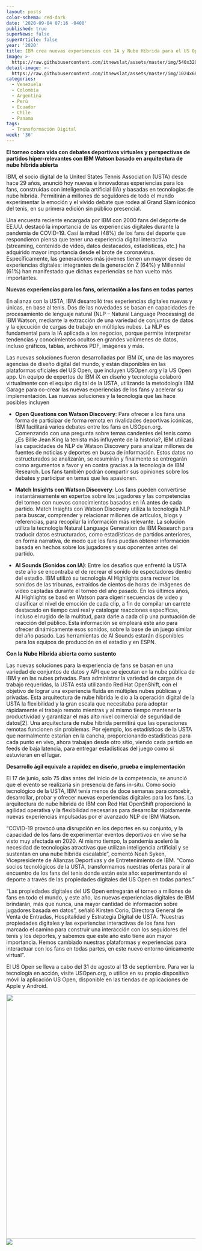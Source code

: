 ```yaml
---
layout: posts
color-schema: red-dark
date: '2020-09-04 07:16 -0400'
published: true
superNews: false
superArticle: false
year: '2020'
title: IBM crea nuevas experiencias con IA y Nube Híbrida para el US Open
image: >-
  https://raw.githubusercontent.com/itnewslat/assets/master/img/540x320/USopen-IBM-p.jpg
detail-image: >-
  https://raw.githubusercontent.com/itnewslat/assets/master/img/1024x680/USopen-IBM-g.jpg
categories:
  - Venezuela
  - Colombia
  - Argentina
  - Perú
  - Ecuador
  - Chile
  - Panama
tags:
  - Transformación Digital
week: '36'
---
```

**El torneo cobra vida con debates deportivos virtuales y perspectivas de partidos híper-relevantes con IBM Watson basado en arquitectura de nube híbrida abierta**

IBM, el socio digital de la United States Tennis Association (USTA) desde hace 29 años, anunció hoy nuevas e innovadoras experiencias para los fans, construidas con inteligencia artificial (IA) y basadas en tecnologías de nube híbrida. Permitirán a millones de seguidores de todo el mundo experimentar la emoción y el vívido debate que rodea al Grand Slam icónico del tenis, en su primera edición sin público presencial. 

Una encuesta reciente encargada por IBM con 2000 fans del deporte de EE.UU. destacó la importancia de las experiencias digitales durante la pandemia de COVID-19. Casi la mitad (48%) de los fans del deporte que respondieron piensa que tener una experiencia digital interactiva (streaming, contenido de video, datos destacados, estadísticas, etc.) ha adquirido mayor importancia desde el brote de coronavirus. Específicamente, las generaciones más jóvenes tienen un mayor deseo de experiencias digitales: integrantes de la generación Z (64%) y Millennial (61%) han manifestado que dichas experiencias se han vuelto más importantes. 

**Nuevas experiencias para los fans, orientación a los fans en todas partes**

En alianza con la USTA, IBM desarrolló tres experiencias digitales nuevas y únicas, en base al tenis. Dos de las novedades se basan en capacidades de procesamiento de lenguaje natural (NLP – Natural Language Processing) de IBM Watson, mediante la extracción de una variedad de conjuntos de datos y la ejecución de cargas de trabajo en múltiples nubes. La NLP es fundamental para la IA aplicada a los negocios, porque permite interpretar tendencias y conocimientos ocultos en grandes volúmenes de datos, incluso gráficos, tablas, archivos PDF, imágenes y más.

Las nuevas soluciones fueron desarrolladas por IBM iX, una de las mayores agencias de diseño digital del mundo, y están disponibles en las plataformas oficiales del US Open, que incluyen USOpen.org y la US Open app. Un equipo de expertos de IBM iX en diseño y tecnología colaboró virtualmente con el equipo digital de la USTA, utilizando la metodología IBM Garage para co-crear las nuevas experiencias de los fans y acelerar su implementación.
Las nuevas soluciones y la tecnología que las hace posibles incluyen

- **Open Questions con Watson Discovery**: Para ofrecer a los fans una forma de participar de forma remota en rivalidades deportivas icónicas, IBM facilitará varios debates entre los fans en USOpen.org. Comenzando con una pregunta sobre temas candentes del tenis como ¿Es Billie Jean King la tenista más influyente de la historia?, IBM utilizará las capacidades de NLP de Watson Discovery para analizar millones de fuentes de noticias y deportes en busca de información. Estos datos no estructurados se analizarán, se resumirán y finalmente se entregarán como argumentos a favor y en contra gracias a la tecnología de IBM Research. Los fans también podrán compartir sus opiniones sobre los debates y participar en temas que les apasionen.

- **Match Insights con Watson Discovery**: Los fans pueden convertirse instantáneamente en expertos sobre los jugadores y las competencias del torneo con nuevos conocimientos basados en IA antes de cada partido. Match Insights con Watson Discovery utiliza la tecnología NLP para buscar, comprender y relacionar millones de artículos, blogs y referencias, para recopilar la información más relevante. La solución utiliza la tecnología Natural Language Generation de IBM Research para traducir datos estructurados, como estadísticas de partidos anteriores, en forma narrativa, de modo que los fans puedan obtener información basada en hechos sobre los jugadores y sus oponentes antes del partido.

- **AI Sounds (Sonidos con IA)**: Entre los desafíos que enfrentó la USTA este año se encontraba el de recrear el sonido de espectadores dentro del estadio. IBM utilizó su tecnología AI Highlights para recrear los sonidos de las tribunas, extraídos de cientos de horas de imágenes de video captadas durante el torneo del año pasado. En los últimos años, AI Highlights se basó en Watson para digerir secuencias de video y clasificar el nivel de emoción de cada clip, a fin de compilar un carrete destacado en tiempo casi real y catalogar reacciones específicas, incluso el rugido de la multitud, para darle a cada clip una puntuación de reacción del público. Esta información se empleará este año para ofrecer dinámicamente esos sonidos, sobre la base de un juego similar del año pasado. Las herramientas de AI Sounds estarán disponibles para los equipos de producción en el estadio y en ESPN.

**Con la Nube Híbrida abierta como sustento**

Las nuevas soluciones para la experiencia de fans se basan en una variedad de conjuntos de datos y API que se ejecutan en la nube pública de IBM y en las nubes privadas. Para administrar la variedad de cargas de trabajo requeridas, la USTA está utilizando Red Hat OpenShift, con el objetivo de lograr una experiencia fluida en múltiples nubes públicas y privadas. Esta arquitectura de nube híbrida le dio a la operación digital de la USTA la flexibilidad y la gran escala que necesitaba para adoptar rápidamente el trabajo remoto mientras y al mismo tiempo mantener la productividad y garantizar el más alto nivel comercial de seguridad de datos[2]. Una arquitectura de nube híbrida permitirá que las operaciones remotas funcionen sin problemas. Por ejemplo, los estadísticos de la USTA que normalmente estarían en la cancha, proporcionando estadísticas para cada punto en vivo, ahora trabajan desde otro sitio, viendo cada partido en feeds de baja latencia, para entregar estadísticas del juego como si estuvieran en el lugar.
 
**Desarrollo ágil equivale a rapidez en diseño, prueba e implementación**

El 17 de junio, solo 75 días antes del inicio de la competencia, se anunció que el evento se realizaría sin presencia de fans in-situ. Como socio tecnológico de la USTA, IBM tenía menos de doce semanas para concebir, desarrollar, probar y ofrecer nuevas experiencias digitales para los fans. La arquitectura de nube híbrida de IBM con Red Hat OpenShift proporcionó la agilidad operativa y la flexibilidad necesarias para desarrollar rápidamente nuevas experiencias impulsadas por el avanzado NLP de IBM Watson.

“COVID-19 provocó una disrupción en los deportes en su conjunto, y la capacidad de los fans de experimentar eventos deportivos en vivo se ha visto muy afectada en 2020. Al mismo tiempo, la pandemia aceleró la necesidad de tecnologías atractivas que utilizan inteligencia artificial y se sustentan en una nube híbrida escalable”, comentó Noah Syken, Vicepresidente de Alianzas Deportivas y de Entretenimiento de IBM. “Como socios tecnológicos de la USTA, transformamos nuestras ofertas para ir al encuentro de los fans del tenis donde están este año: experimentando el deporte a través de las propiedades digitales del US Open en todas partes.”

“Las propiedades digitales del US Open entregarán el torneo a millones de fans en todo el mundo, y este año, las nuevas experiencias digitales de IBM brindarán, más que nunca, una mayor cantidad de información sobre jugadores basada en datos”, señaló Kirsten Corio, Directora General de Venta de Entradas, Hospitalidad y Estrategia Digital de USTA. “Nuestras propiedades digitales y las experiencias interactivas de los fans han marcado el camino para construir una interacción con los seguidores del tenis y los deportes, y sabemos que este año esto tiene aún mayor importancia. Hemos cambiado nuestras plataformas y experiencias para interactuar con los fans en todas partes, en este nuevo entorno únicamente virtual”.

El US Open se lleva a cabo del 31 de agosto al 13 de septiembre. Para ver la tecnología en acción, visite USOpen.org, o utilice en su propio dispositivo móvil la aplicación US Open, disponible en las tiendas de aplicaciones de Apple y Android.

<center>
<div class='img'><img class="alignnone" src="https://t6hgmcqx.s3.amazonaws.com/14204/cea98330-5ad2-4fb0-8a3f-e93378945624/UDQTDrxlIGvX4ielQwTMDg/200820_IBM_Sports_and_Tech_infographic%20FINAL%20.png"alt="" width="650" height="650"> </div>
</center>

<img src="https://tracker.metricool.com/c3po.jpg?hash=56f88a41e39ab42c063cc51676587a04"/>
